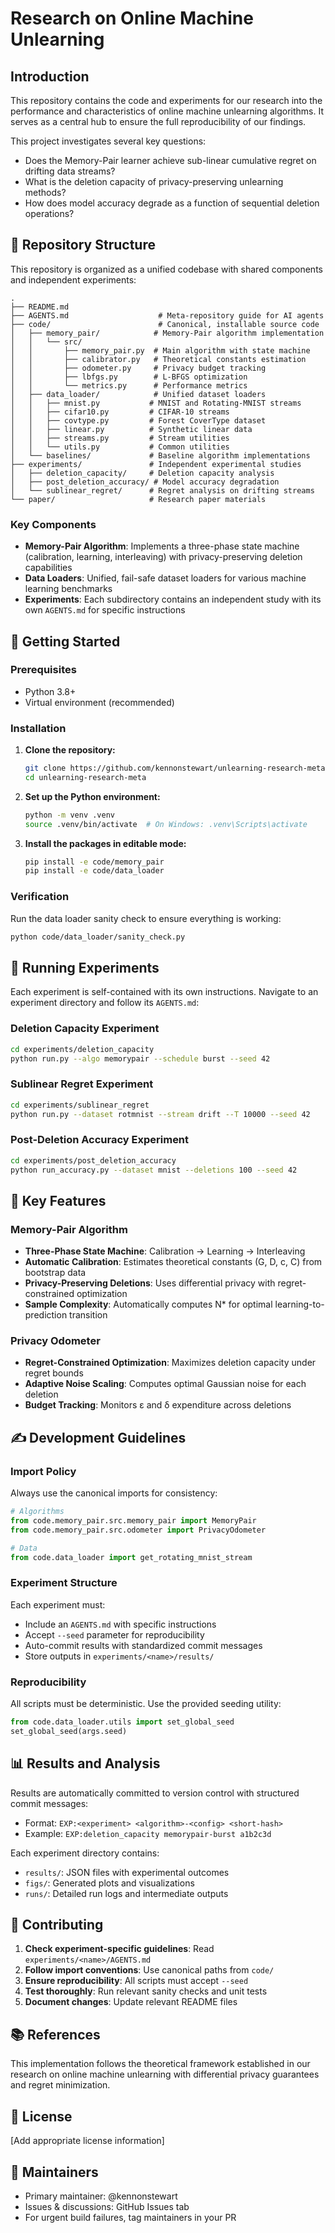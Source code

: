# Research on Online Machine Unlearning

## Introduction

This repository contains the code and experiments for our research into the performance and characteristics of online machine unlearning algorithms. It serves as a central hub to ensure the full reproducibility of our findings.

This project investigates several key questions:

- Does the Memory-Pair learner achieve sub-linear cumulative regret on drifting data streams?
- What is the deletion capacity of privacy-preserving unlearning methods?
- How does model accuracy degrade as a function of sequential deletion operations?

## 📂 Repository Structure

This repository is organized as a unified codebase with shared components and independent experiments:

```
.
├── README.md
├── AGENTS.md                    # Meta-repository guide for AI agents
├── code/                        # Canonical, installable source code
│   ├── memory_pair/            # Memory-Pair algorithm implementation
│   │   └── src/
│   │       ├── memory_pair.py  # Main algorithm with state machine
│   │       ├── calibrator.py   # Theoretical constants estimation
│   │       ├── odometer.py     # Privacy budget tracking
│   │       ├── lbfgs.py        # L-BFGS optimization
│   │       └── metrics.py      # Performance metrics
│   ├── data_loader/            # Unified dataset loaders
│   │   ├── mnist.py           # MNIST and Rotating-MNIST streams
│   │   ├── cifar10.py         # CIFAR-10 streams
│   │   ├── covtype.py         # Forest CoverType dataset
│   │   ├── linear.py          # Synthetic linear data
│   │   ├── streams.py         # Stream utilities
│   │   └── utils.py           # Common utilities
│   └── baselines/             # Baseline algorithm implementations
├── experiments/               # Independent experimental studies
│   ├── deletion_capacity/     # Deletion capacity analysis
│   ├── post_deletion_accuracy/ # Model accuracy degradation
│   └── sublinear_regret/      # Regret analysis on drifting streams
└── paper/                     # Research paper materials
```

### Key Components

- **Memory-Pair Algorithm**: Implements a three-phase state machine (calibration, learning, interleaving) with privacy-preserving deletion capabilities
- **Data Loaders**: Unified, fail-safe dataset loaders for various machine learning benchmarks
- **Experiments**: Each subdirectory contains an independent study with its own `AGENTS.md` for specific instructions

## 🚀 Getting Started

### Prerequisites

- Python 3.8+
- Virtual environment (recommended)

### Installation

1. **Clone the repository:**
   ```bash
   git clone https://github.com/kennonstewart/unlearning-research-meta.git
   cd unlearning-research-meta
   ```

2. **Set up the Python environment:**
   ```bash
   python -m venv .venv
   source .venv/bin/activate  # On Windows: .venv\Scripts\activate
   ```

3. **Install the packages in editable mode:**
   ```bash
   pip install -e code/memory_pair
   pip install -e code/data_loader
   ```

### Verification

Run the data loader sanity check to ensure everything is working:
```bash
python code/data_loader/sanity_check.py
```

## 🧪 Running Experiments

Each experiment is self-contained with its own instructions. Navigate to an experiment directory and follow its `AGENTS.md`:

### Deletion Capacity Experiment
```bash
cd experiments/deletion_capacity
python run.py --algo memorypair --schedule burst --seed 42
```

### Sublinear Regret Experiment  
```bash
cd experiments/sublinear_regret
python run.py --dataset rotmnist --stream drift --T 10000 --seed 42
```

### Post-Deletion Accuracy Experiment
```bash
cd experiments/post_deletion_accuracy
python run_accuracy.py --dataset mnist --deletions 100 --seed 42
```

## 🔬 Key Features

### Memory-Pair Algorithm
- **Three-Phase State Machine**: Calibration → Learning → Interleaving
- **Automatic Calibration**: Estimates theoretical constants (G, D, c, C) from bootstrap data
- **Privacy-Preserving Deletions**: Uses differential privacy with regret-constrained optimization
- **Sample Complexity**: Automatically computes N* for optimal learning-to-prediction transition

### Privacy Odometer
- **Regret-Constrained Optimization**: Maximizes deletion capacity under regret bounds
- **Adaptive Noise Scaling**: Computes optimal Gaussian noise for each deletion
- **Budget Tracking**: Monitors ε and δ expenditure across deletions

## ✍️ Development Guidelines

### Import Policy
Always use the canonical imports for consistency:

```python
# Algorithms
from code.memory_pair.src.memory_pair import MemoryPair
from code.memory_pair.src.odometer import PrivacyOdometer

# Data
from code.data_loader import get_rotating_mnist_stream
```

### Experiment Structure
Each experiment must:
- Include an `AGENTS.md` with specific instructions
- Accept `--seed` parameter for reproducibility  
- Auto-commit results with standardized commit messages
- Store outputs in `experiments/<name>/results/`

### Reproducibility
All scripts must be deterministic. Use the provided seeding utility:
```python
from code.data_loader.utils import set_global_seed
set_global_seed(args.seed)
```

## 📊 Results and Analysis

Results are automatically committed to version control with structured commit messages:
- Format: `EXP:<experiment> <algorithm>-<config> <short-hash>`
- Example: `EXP:deletion_capacity memorypair-burst a1b2c3d`

Each experiment directory contains:
- `results/`: JSON files with experimental outcomes
- `figs/`: Generated plots and visualizations  
- `runs/`: Detailed run logs and intermediate outputs

## 🤝 Contributing

1. **Check experiment-specific guidelines**: Read `experiments/<name>/AGENTS.md`
2. **Follow import conventions**: Use canonical paths from `code/`
3. **Ensure reproducibility**: All scripts must accept `--seed`
4. **Test thoroughly**: Run relevant sanity checks and unit tests
5. **Document changes**: Update relevant README files

## 📚 References

This implementation follows the theoretical framework established in our research on online machine unlearning with differential privacy guarantees and regret minimization.

## 📝 License

[Add appropriate license information]

## 👥 Maintainers

- Primary maintainer: @kennonstewart
- Issues & discussions: GitHub Issues tab
- For urgent build failures, tag maintainers in your PR